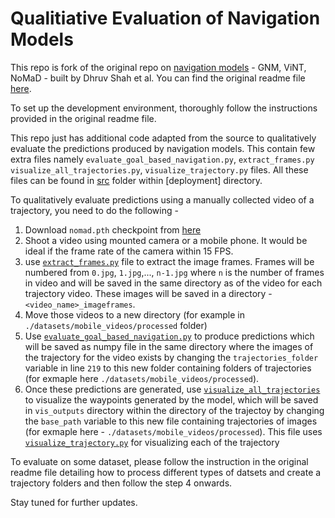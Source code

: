 # Qualitiative Evaluation of Navigation Models

This repo is fork of the original repo on [navigation models](https://github.com/robodhruv/visualnav-transformer) - GNM, ViNT, NoMaD - built by Dhruv Shah et al. You can find the original readme file [here](./original_readme.md). 



To set up the development environment, thoroughly follow the instructions provided in the original readme file. 

This repo just has additional code adapted from the source to qualitatively evaluate the predictions produced by navigation models. This contain few extra files namely `evaluate_goal_based_navigation.py`, `extract_frames.py` `visualize_all_trajectories.py`, `visualize_trajectory.py` files. All these files can be found in [src](./deployment/src) folder within [deployment] directory. 

To qualitatively evaluate predictions using a manually collected video of a trajectory, you need to do the following - 

1. Download `nomad.pth` checkpoint from [here](https://drive.google.com/drive/folders/1a9yWR2iooXFAqjQHetz263--4_2FFggg)
2. Shoot a video using mounted camera or a mobile phone. It would be ideal if the frame rate of the camera within 15 FPS. 
3. use [`extract_frames.py`](./deployment/src/extract_frames.py) file to extract the image frames. Frames will be numbered from `0.jpg`, `1.jpg`,..., `n-1.jpg` where `n` is the number of frames in video and will be saved in the same directory as of the video for each trajectory video. These images will be saved in a directory - `<video_name>_imageframes`.
4. Move those videos to a new directory (for example in `./datasets/mobile_videos/processed` folder)
5. Use [`evaluate_goal_based_navigation.py`](./deployment/src/evaluate_goal_based_navigation.py) to produce predictions which will be saved as numpy file in the same directory where the images of the trajectory for the video exists by changing the `trajectories_folder` variable in line `219` to this new folder containing folders of trajectories (for exmaple here `./datasets/mobile_videos/processed`). 
6. Once these predictions are generated, use [`visualize_all_trajectories`](./deployment/src/visualize_all_trajectories.py) to visualize the waypoints generated by the model, which will be saved in `vis_outputs` directory within the directory of the trajectoy by changing the `base_path` variable to this new file containing trajectories of images (for exmaple here - `./datasets/mobile_videos/processed`). This file uses [`visualize_trajectory.py`](./deployment/src/visualize_trajectory.py) for visualizing each  of the trajectory

To evaluate on some dataset, please follow the instruction in the original readme file detailing how to process different types of datsets and create a trajectory folders and then follow the step 4 onwards. 

Stay tuned for further updates. 

